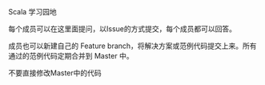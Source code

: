 Scala 学习园地

每个成员可以在这里面提问，以Issue的方式提交，每个成员都可以回答。

成员也可以新建自己的 Feature branch，将解决方案或范例代码提交上来。所有通过的范例代码定期合并到 Master 中。

不要直接修改Master中的代码

